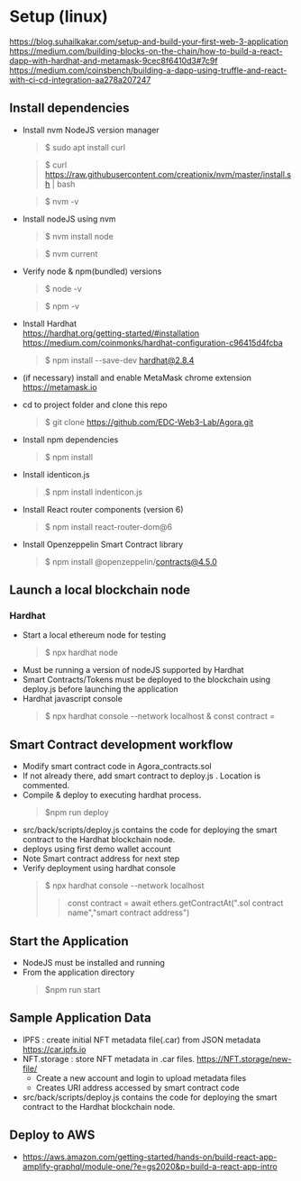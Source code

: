 # Setup (linux)
https://blog.suhailkakar.com/setup-and-build-your-first-web-3-application  
https://medium.com/building-blocks-on-the-chain/how-to-build-a-react-dapp-with-hardhat-and-metamask-9cec8f6410d3#7c9f  
https://medium.com/coinsbench/building-a-dapp-using-truffle-and-react-with-ci-cd-integration-aa278a207247
## Install dependencies
- Install nvm   NodeJS version manager
    > $ sudo apt install curl 

    > $ curl https://raw.githubusercontent.com/creationix/nvm/master/install.sh | bash
    
    > $ nvm -v

- Install nodeJS using nvm
    > $ nvm install node

    > $ nvm current
- Verify node & npm(bundled) versions
    > $ node -v  
    
    > $ npm -v  
- Install Hardhat   
    https://hardhat.org/getting-started/#installation  
    https://medium.com/coinmonks/hardhat-configuration-c96415d4fcba  
    > $ npm install --save-dev hardhat@2.8.4

- (if necessary) install and enable MetaMask chrome extension https://metamask.io

- cd to project folder and clone this repo
    > $ git clone https://github.com/EDC-Web3-Lab/Agora.git

- Install npm dependencies 
    > $ npm install
- Install identicon.js
    > $ npm install indenticon.js
- Install React router components  (version 6)
    > $ npm install react-router-dom@6
- Install Openzeppelin Smart Contract library
    > $ npm install @openzeppelin/contracts@4.5.0

## Launch a local blockchain node
### Hardhat 
+ Start a local ethereum node for testing
    > $ npx hardhat node
+ Must be running a version of nodeJS supported by Hardhat
+ Smart Contracts/Tokens must be deployed to the blockchain using deploy.js before launching the application
+ Hardhat javascript console
    > $ npx hardhat console --network localhost
    >& const contract = 

## Smart Contract development workflow
+ Modify smart contract code in Agora_contracts.sol
+ If not already there, add smart contract to deploy.js . Location is commented.
+ Compile & deploy to executing hardhat process.
    > $npm run deploy
+ src/back/scripts/deploy.js contains the code for deploying the smart contract to the Hardhat blockchain node.
+ deploys using first demo wallet account 
+ Note Smart contract address for next step
+ Verify deployment using hardhat console
  > $ npx hardhat console --network localhost
  >>const contract = await ethers.getContractAt(".sol contract name","smart contract address")

 
## Start the Application
+ NodeJS must be installed and running
+ From the application directory
    > $npm run start
## Sample Application Data
+ IPFS  : create initial NFT metadata file(.car) from JSON metadata https://car.ipfs.io 
+ NFT.storage  : store NFT metadata in .car files. https://NFT.storage/new-file/
    * Create a new account and login to upload metadata files
    * Creates URI address accessed by smart contract code
+ src/back/scripts/deploy.js contains the code for deploying the smart contract to the Hardhat blockchain node.

## Deploy to AWS
+ https://aws.amazon.com/getting-started/hands-on/build-react-app-amplify-graphql/module-one/?e=gs2020&p=build-a-react-app-intro  
